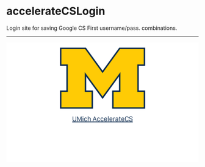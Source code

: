# accelerateCSLogin
Login site for saving Google CS First username/pass. combinations.

____

![Landing page](/screenshot1.png?raw=true "Site Landing Page  ")
